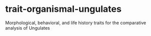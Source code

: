 # trait-organismal-ungulates
Morphological, behavioral, and life history traits for the comparative analysis of Ungulates
